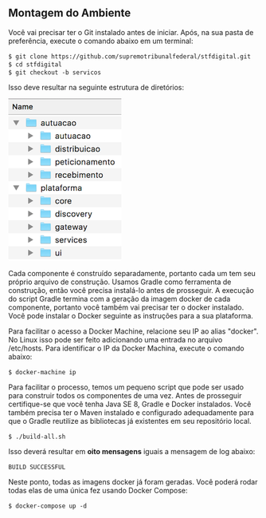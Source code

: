 ## Montagem do Ambiente

Você vai precisar ter o Git instalado antes de iniciar. Após, na sua pasta de preferência, execute o comando abaixo em um terminal:

    $ git clone https://github.com/supremotribunalfederal/stfdigital.git
    $ cd stfdigital
    $ git checkout -b servicos
    
Isso deve resultar na seguinte estrutura de diretórios:

![alt tag](estrutura.png)
    
Cada componente é construído separadamente, portanto cada um tem seu próprio arquivo de construção. Usamos Gradle como ferramenta de construção, então você precisa instalá-lo antes de prosseguir. A execução do script Gradle termina com a geração da imagem docker de cada componente, portanto você também vai precisar ter o docker instalado. Você pode instalar o Docker seguinte as instruções para a sua plataforma.

Para facilitar o acesso a Docker Machine, relacione seu IP ao alias "docker". No Linux isso pode ser feito adicionando uma entrada no arquivo /etc/hosts. Para identificar o IP da Docker Machina, execute o comando abaixo:

    $ docker-machine ip
    
Para facilitar o processo, temos um pequeno script que pode ser usado para construir todos os componentes de uma vez. Antes de prosseguir certifique-se que você tenha Java SE 8, Gradle e Docker instalados. Você também precisa ter o Maven instalado e configurado adequadamente para que o Gradle reutilize as bibliotecas já existentes em seu repositório local.    

    $ ./build-all.sh

Isso deverá resultar em <b>oito mensagens</b> iguais a mensagem de log abaixo:

	BUILD SUCCESSFUL
	
Neste ponto, todas as imagens docker já foram geradas. Você poderá rodar todas elas de uma única fez usando Docker Compose:	

    $ docker-compose up -d
    
    
	
	
	

